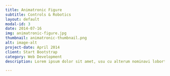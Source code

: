 ```yaml
---
title: Animatronic Figure
subtitle: Controls & Robotics
layout: default
modal-id: 3
date: 2014-07-16
img: animatronic-figure.jpg
thumbnail: animatronic-thumbnail.png
alt: image-alt
project-date: April 2014
client: Start Bootstrap
category: Web Development
description: Lorem ipsum dolor sit amet, usu cu alterum nominavi lobortis. At duo novum diceret. Tantas apeirian vix et, usu sanctus postulant inciderint ut, populo diceret necessitatibus in vim. Cu eum dicam feugiat noluisse.

---
```

